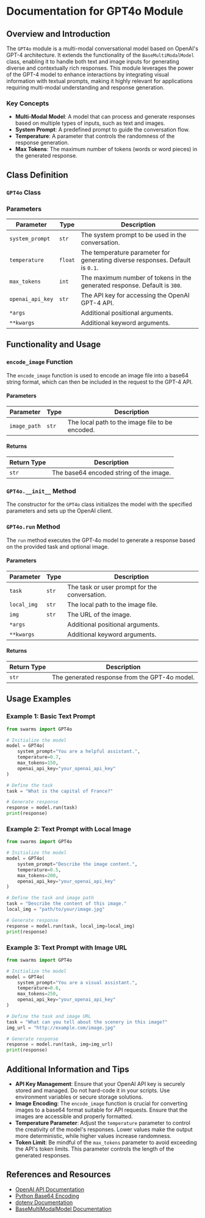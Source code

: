 # Documentation for GPT4o Module

## Overview and Introduction

The `GPT4o` module is a multi-modal conversational model based on OpenAI's GPT-4 architecture. It extends the functionality of the `BaseMultiModalModel` class, enabling it to handle both text and image inputs for generating diverse and contextually rich responses. This module leverages the power of the GPT-4 model to enhance interactions by integrating visual information with textual prompts, making it highly relevant for applications requiring multi-modal understanding and response generation.

### Key Concepts
- **Multi-Modal Model**: A model that can process and generate responses based on multiple types of inputs, such as text and images.
- **System Prompt**: A predefined prompt to guide the conversation flow.
- **Temperature**: A parameter that controls the randomness of the response generation.
- **Max Tokens**: The maximum number of tokens (words or word pieces) in the generated response.

## Class Definition

### `GPT4o` Class


### Parameters

| Parameter       | Type   | Description                                                                          |
|-----------------|--------|--------------------------------------------------------------------------------------|
| `system_prompt` | `str`  | The system prompt to be used in the conversation.                                     |
| `temperature`   | `float`| The temperature parameter for generating diverse responses. Default is `0.1`.        |
| `max_tokens`    | `int`  | The maximum number of tokens in the generated response. Default is `300`.            |
| `openai_api_key`| `str`  | The API key for accessing the OpenAI GPT-4 API.                                       |
| `*args`         |        | Additional positional arguments.                                                     |
| `**kwargs`      |        | Additional keyword arguments.                                                        |

## Functionality and Usage

### `encode_image` Function

The `encode_image` function is used to encode an image file into a base64 string format, which can then be included in the request to the GPT-4 API.

#### Parameters

| Parameter     | Type   | Description                                  |
|---------------|--------|----------------------------------------------|
| `image_path`  | `str`  | The local path to the image file to be encoded. |

#### Returns

| Return Type | Description                     |
|-------------|---------------------------------|
| `str`       | The base64 encoded string of the image. |

### `GPT4o.__init__` Method

The constructor for the `GPT4o` class initializes the model with the specified parameters and sets up the OpenAI client.

### `GPT4o.run` Method

The `run` method executes the GPT-4o model to generate a response based on the provided task and optional image.

#### Parameters

| Parameter     | Type   | Description                                        |
|---------------|--------|----------------------------------------------------|
| `task`        | `str`  | The task or user prompt for the conversation.      |
| `local_img`   | `str`  | The local path to the image file.                  |
| `img`         | `str`  | The URL of the image.                              |
| `*args`       |        | Additional positional arguments.                   |
| `**kwargs`    |        | Additional keyword arguments.                      |

#### Returns

| Return Type | Description                                      |
|-------------|--------------------------------------------------|
| `str`       | The generated response from the GPT-4o model.    |

## Usage Examples

### Example 1: Basic Text Prompt

```python
from swarms import GPT4o

# Initialize the model
model = GPT4o(
    system_prompt="You are a helpful assistant.",
    temperature=0.7,
    max_tokens=150,
    openai_api_key="your_openai_api_key"
)

# Define the task
task = "What is the capital of France?"

# Generate response
response = model.run(task)
print(response)
```

### Example 2: Text Prompt with Local Image

```python
from swarms import GPT4o

# Initialize the model
model = GPT4o(
    system_prompt="Describe the image content.",
    temperature=0.5,
    max_tokens=200,
    openai_api_key="your_openai_api_key"
)

# Define the task and image path
task = "Describe the content of this image."
local_img = "path/to/your/image.jpg"

# Generate response
response = model.run(task, local_img=local_img)
print(response)
```

### Example 3: Text Prompt with Image URL

```python
from swarms import GPT4o

# Initialize the model
model = GPT4o(
    system_prompt="You are a visual assistant.",
    temperature=0.6,
    max_tokens=250,
    openai_api_key="your_openai_api_key"
)

# Define the task and image URL
task = "What can you tell about the scenery in this image?"
img_url = "http://example.com/image.jpg"

# Generate response
response = model.run(task, img=img_url)
print(response)
```

## Additional Information and Tips

- **API Key Management**: Ensure that your OpenAI API key is securely stored and managed. Do not hard-code it in your scripts. Use environment variables or secure storage solutions.
- **Image Encoding**: The `encode_image` function is crucial for converting images to a base64 format suitable for API requests. Ensure that the images are accessible and properly formatted.
- **Temperature Parameter**: Adjust the `temperature` parameter to control the creativity of the model's responses. Lower values make the output more deterministic, while higher values increase randomness.
- **Token Limit**: Be mindful of the `max_tokens` parameter to avoid exceeding the API's token limits. This parameter controls the length of the generated responses.

## References and Resources

- [OpenAI API Documentation](https://beta.openai.com/docs/)
- [Python Base64 Encoding](https://docs.python.org/3/library/base64.html)
- [dotenv Documentation](https://saurabh-kumar.com/python-dotenv/)
- [BaseMultiModalModel Documentation](https://swarms.apac.ai)